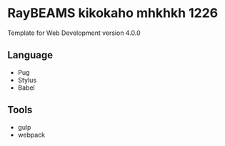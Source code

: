 # RayBEAMS kikokaho mhkhkh 1226
Template for Web Development
version 4.0.0

## Language
- Pug
- Stylus
- Babel

## Tools
- gulp
- webpack
